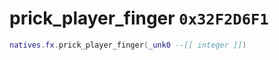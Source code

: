 # prick_player_finger `0x32F2D6F1`

```lua
natives.fx.prick_player_finger(_unk0 --[[ integer ]])
```